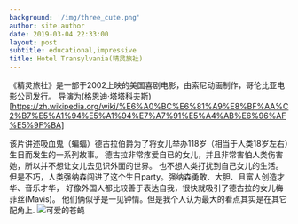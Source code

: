 ```yaml
---
background: '/img/three_cute.png'
author: site.author
date: 2019-03-04 22:33:00
layout: post
subtitle: educational,impressive
title: Hotel Transylvania(精灵旅社)
---
```


《精灵旅社》是一部于2002上映的美国喜剧电影，由索尼动画制作，哥伦比亚电影公司发行。
导演为(格恩迪·塔塔科夫斯)
[https://zh.wikipedia.org/wiki/%E6%A0%BC%E6%81%A9%E8%BF%AA%C2%B7%E5%A1%94%E5%A1%94%E7%A7%91%E5%A4%AB%E6%96%AF%E5%9F%BA]

该片讲述吸血鬼（蝙蝠）德古拉伯爵为了将女儿举办118岁（相当于人类18岁左右）生日而发生的一系列故事。
德古拉非常疼爱自已的女儿，并且非常害怕人类伤害她，所以并不想让女儿去见识外面的世界。
也不想人类打扰到自己女儿的生活。
但是不巧，人类强纳森闯进了这个生日party。强纳森勇敢、大胆、且富人创造才华、音乐才华，
好像外国人都比较善于表达自我，很快就吸引了德古拉的女儿梅菲丝(Mavis)。
他们俩似乎是一见钟情。但是我个人认为最大的看点其实是在其它配角上.
![可爱的苍蝇](/img/fly_monkey2.png)
